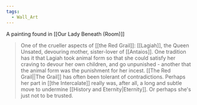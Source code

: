 ```yaml
---
tags:
  - Wall_Art
---
```

A painting found in [[Our Lady Beneath (Room)]]

>  One of the crueller aspects of [[the Red Grail]]: [[Lagiah]], the Queen Unsated, devouring mother, sister-lover of [[Antaios]]. One tradition has it that Lagiah took animal form so that she could satisfy her craving to devour her own children, and go unpunished - another that the animal form was the punishment for her incest. [[The Red Grail||The Grail]] has often been tolerant of contradictions. Perhaps her part in [[the Intercalate]] really was, after all, a long and subtle move to undermine [[History and Eternity|Eternity]]. Or perhaps she's just not to be trusted.